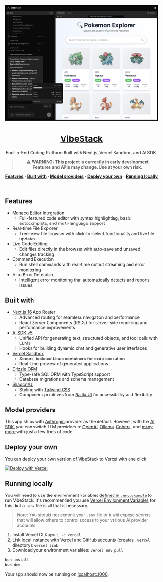 <a href="https://vibestack-code.vercel.app">
  <img alt="VibeStack - End-to-End Coding Platform" src="./public/preview/vibestack.png">
  <h1 align="center">VibeStack</h1>
</a>

<p align="center">
  End-to-End Coding Platform Built with Next.js, Vercel Sandbox, and AI SDK.
</p>

<div align="center">

> **⚠️ WARNING: This project is currently in early development**  
> **Features and APIs may change. Use at your own risk.**

</div>

<p align="center">
  <a href="#features"><strong>Features</strong></a> ·
  <a href="#built-with"><strong>Built with</strong></a> ·
  <a href="#model-providers"><strong>Model providers</strong></a> ·
  <a href="#deploy-your-own"><strong>Deploy your own</strong></a> ·
  <a href="#running-locally"><strong>Running locally</strong></a>
</p>
<br/>

## Features

- [Monaco Editor](https://microsoft.github.io/monaco-editor/) Integration
  - Full-featured code editor with syntax highlighting, basic autocomplete, and multi-language support
- Real-time File Explorer
  - Tree-view file browser with click-to-select functionality and live file updates
- Live Code Editing
  - Edit files directly in the browser with auto-save and unsaved changes tracking
- Command Execution
  - Run shell commands with real-time output streaming and error monitoring
- Auto Error Detection
  - Intelligent error monitoring that automatically detects and reports issues

## Built with

- [Next.js 16](https://nextjs.org) App Router
  - Advanced routing for seamless navigation and performance
  - React Server Components (RSCs) for server-side rendering and performance improvements
- [AI SDK v5](https://sdk.vercel.ai/docs)
  - Unified API for generating text, structured objects, and tool calls with LLMs
  - Hooks for building dynamic chat and generative user interfaces
- [Vercel Sandbox](https://vercel.com/sandbox)
  - Secure, isolated Linux containers for code execution
  - Real-time preview of generated applications
- [Drizzle ORM](https://orm.drizzle.team)
  - Type-safe SQL ORM with TypeScript support
  - Database migrations and schema management
- [Shadcn/UI](https://ui.shadcn.com)
  - Styling with [Tailwind CSS](https://tailwindcss.com)
  - Component primitives from [Radix UI](https://radix-ui.com) for accessibility and flexibility

## Model providers

This app ships with [Anthropic](https://anthropic.com) provider as the default. However, with the [AI SDK](https://sdk.vercel.ai/docs), you can switch LLM providers to [OpenAI](https://openai.com/), [Ollama](https://ollama.com), [Cohere](https://cohere.com/), and [many more](https://sdk.vercel.ai/providers/ai-sdk-providers) with just a few lines of code.

## Deploy your own

You can deploy your own version of VibeStack to Vercel with one click:

[![Deploy with Vercel](https://vercel.com/button)](https://vercel.com/new/clone?repository-url=https%3A%2F%2Fgithub.com%2Fyour-username%2Fvibestack&env=ANTHROPIC_API_KEY,SANDBOX_VERCEL_TOKEN,SANDBOX_VERCEL_TEAM_ID,SANDBOX_VERCEL_PROJECT_ID,JWE_SECRET,ENCRYPTION_KEY&envDescription=Required%20environment%20variables%20for%20VibeStack&envLink=https%3A%2F%2Fgithub.com%2Fyour-username%2Fvibestack%2Fblob%2Fmain%2F.env.example&demo-title=VibeStack&demo-description=An%20end-to-end%20coding%20platform%20built%20with%20Next.js%2C%20Vercel%20Sandbox%2C%20and%20AI%20SDK&demo-url=https%3A%2F%2Fvibestack-code.vercel.app)

## Running locally

You will need to use the environment variables [defined in `.env.example`](.env.example) to run VibeStack. It's recommended you use [Vercel Environment Variables](https://vercel.com/docs/projects/environment-variables) for this, but a `.env` file is all that is necessary.

> Note: You should not commit your `.env` file or it will expose secrets that will allow others to control access to your various AI provider accounts.

1. Install Vercel CLI: `npm i -g vercel`
2. Link local instance with Vercel and GitHub accounts (creates `.vercel` directory): `vercel link`
3. Download your environment variables: `vercel env pull`

```bash
bun install
bun dev
```

Your app should now be running on [localhost:3000](http://localhost:3000/).
